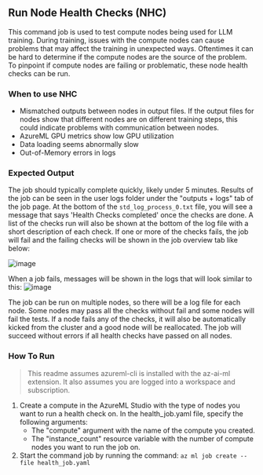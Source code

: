 ## Run Node Health Checks (NHC)
This command job is used to test compute nodes being used for LLM training. During training, issues with the compute nodes can cause problems that may affect the training in unexpected ways. Oftentimes it can be hard to determine if the compute nodes are the source of the problem. To pinpoint if compute nodes are failing or problematic, these node health checks can be run.

### When to use NHC
- Mismatched outputs between nodes in output files. If the output files for nodes show that different nodes are on different training steps, this could indicate problems with communication between nodes.
- AzureML GPU metrics show low GPU utilization
- Data loading seems abnormally slow
- Out-of-Memory errors in logs

### Expected Output
The job should typically complete quickly, likely under 5 minutes. Results of the job can be seen in the user logs folder under the "outputs + logs" tab of the job page. At the bottom of the ```std_log_process_0.txt``` file, you will see a message that says 'Health Checks completed' once the checks are done. A list of the checks run will also be shown at the bottom of the log file with a short description of each check. If one or more of the checks fails, the job will fail and the failing checks will be shown in the job overview tab like below: 

![image](https://github.com/Azure/azureml-examples/assets/73311224/e4d8df01-40ff-4b3f-8560-8182dd427287)

When a job fails, messages will be shown in the logs that will look similar to this:
![image](https://github.com/Azure/azureml-examples/assets/73311224/aa31c29c-9669-40e4-acb1-52d7843f8a56)

The job can be run on multiple nodes, so there will be a log file for each node. Some nodes may pass all the checks without fail and some nodes will fail the tests. If a node fails any of the checks, it will also be automatically kicked from the cluster and a good node will be reallocated. The job will succeed without errors if all health checks have passed on all nodes.

### How To Run
> This readme assumes azureml-cli is installed with the az-ai-ml extension. It also assumes you are logged into a workspace and subscription.
1. Create a compute in the AzureML Studio with the type of nodes you want to run a health check on. In the health_job.yaml file, specify the following arguments:
    - The "compute" argument with the name of the compute you created.
    - The "instance_count" resource variable with the number of compute nodes you want to run the job on.
3. Start the command job by running the command: ```az ml job create --file health_job.yaml```